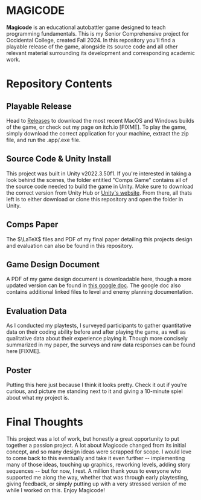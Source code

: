 # MAGICODE
**Magicode** is an educational autobattler game designed to teach programming fundamentals. This is my Senior Comprehensive project for Occidental College, created Fall 2024. In this repository you'll find a playable release of the game, alongside its source code and all other relevant material surrounding its development and corresponding academic work.

# Repository Contents
## Playable Release
Head to [Releases](https://github.com/slevy14/Comps-Game/releases) to download the most recent MacOS and Windows builds of the game, or check out my page on itch.io [FIXME]. To play the game, simply download the correct application for your machine, extract the zip file, and run the .app/.exe file.

## Source Code & Unity Install
This project was built in Unity v2022.3.50f1. If you're interested in taking a look behind the scenes, the folder entitled "Comps Game" contains all of the source code needed to build the game in Unity. Make sure to download the correct version from Unity Hub or [Unity's website](https://unity.com/releases/editor/whats-new/2022.3.50#installs). From there, all thats left is to either download or clone this repository and open the folder in Unity.

## Comps Paper
The $\LaTeX$ files and PDF of my final paper detailing this projects design and evaluation can also be found in this repository.

## Game Design Document
A PDF of my game design document is downloadable here, though a more updated version can be found in [this google doc](https://docs.google.com/document/d/1_b5wEkVmGLtPf5fN-9Ceo-iA9WFXOGoxdkHT31a4ILE/edit?usp=sharing). The google doc also contains additional linked files to level and enemy planning documentation.

## Evaluation Data
As I conducted my playtests, I surveyed participants to gather quantitative data on their coding ability before and after playing the game, as well as qualitative data about their experience playing it. Though more concisely summarized in my paper, the surveys and raw data responses can be found here [FIXME].

## Poster
Putting this here just because I think it looks pretty. Check it out if you're curious, and picture me standing next to it and giving a 10-minute spiel about what my project is.

# Final Thoughts
This project was a lot of work, but honestly a great opportunity to put together a passion project. A lot about Magicode changed from its initial concept, and so many design ideas were scrapped for scope. I would love to come back to this eventually and take it even further -- implementing many of those ideas, touching up graphics, reworking levels, adding story sequences -- but for now, I rest. A million thank yous to everyone who supported me along the way, whether that was through early playtesting, giving feedback, or simply putting up with a very stressed version of me while I worked on this. Enjoy Magicode!